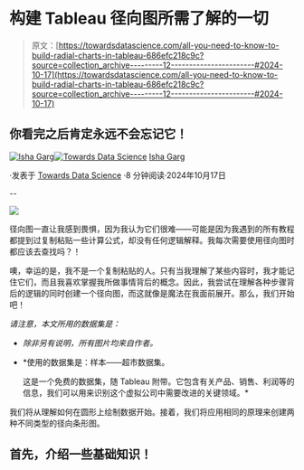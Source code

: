 # 构建 Tableau 径向图所需了解的一切

> 原文：[https://towardsdatascience.com/all-you-need-to-know-to-build-radial-charts-in-tableau-686efc218c9c?source=collection_archive---------12-----------------------#2024-10-17](https://towardsdatascience.com/all-you-need-to-know-to-build-radial-charts-in-tableau-686efc218c9c?source=collection_archive---------12-----------------------#2024-10-17)

## 你看完之后肯定永远不会忘记它！

[](https://ishagarg2010.medium.com/?source=post_page---byline--686efc218c9c--------------------------------)[![Isha Garg](../Images/bb9632981e38c7bb4f3df7f812e548e4.png)](https://ishagarg2010.medium.com/?source=post_page---byline--686efc218c9c--------------------------------)[](https://towardsdatascience.com/?source=post_page---byline--686efc218c9c--------------------------------)[![Towards Data Science](../Images/a6ff2676ffcc0c7aad8aaf1d79379785.png)](https://towardsdatascience.com/?source=post_page---byline--686efc218c9c--------------------------------) [Isha Garg](https://ishagarg2010.medium.com/?source=post_page---byline--686efc218c9c--------------------------------)

·发表于 [Towards Data Science](https://towardsdatascience.com/?source=post_page---byline--686efc218c9c--------------------------------) ·8 分钟阅读·2024年10月17日

--

![](../Images/7ddf9bbf9c045b023875da19e96e60bc.png)

径向图一直让我感到畏惧，因为我认为它们很难——可能是因为我遇到的所有教程都提到过复制粘贴一些计算公式，却没有任何逻辑解释。我每次需要使用径向图时都应该去查找吗？！

噢，幸运的是，我不是一个复制粘贴的人。只有当我理解了某些内容时，我才能记住它们，而且我喜欢掌握我所做事情背后的概念。因此，我尝试在理解各种步骤背后的逻辑的同时创建一个径向图，而这就像是魔法在我面前展开。那么，我们开始吧！

*请注意，本文所用的数据集是：*

+   *除非另有说明，所有图片均来自作者。*

+   *使用的数据集是：样本——超市数据集。

    这是一个免费的数据集，随 Tableau 附带。它包含有关产品、销售、利润等的信息，我们可以用来识别这个虚拟公司中需要改进的关键领域。*

我们将从理解如何在圆形上绘制数据开始。接着，我们将应用相同的原理来创建两种不同类型的径向条形图。

## **首先，介绍一些基础知识！**

